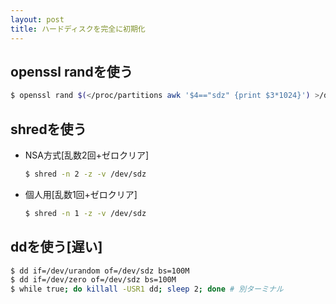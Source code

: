 ```yaml
---
layout: post
title: ハードディスクを完全に初期化
---
```


## openssl randを使う

  ```Bash
  $ openssl rand $(</proc/partitions awk '$4=="sdz" {print $3*1024}') >/dev/sdz
  ```

## shredを使う
- NSA方式[乱数2回+ゼロクリア]

  ```Bash
  $ shred -n 2 -z -v /dev/sdz
  ```

- 個人用[乱数1回+ゼロクリア]

  ```Bash
  $ shred -n 1 -z -v /dev/sdz
  ```

## ddを使う[遅い]

  ```Bash
  $ dd if=/dev/urandom of=/dev/sdz bs=100M
  $ dd if=/dev/zero of=/dev/sdz bs=100M
  $ while true; do killall -USR1 dd; sleep 2; done # 別ターミナル
  ```
